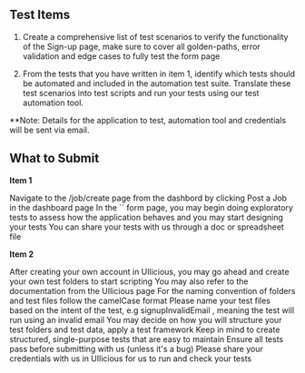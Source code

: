 ## Test Items

1. Create a comprehensive list of test scenarios to verify the functionality of the Sign-up page, make sure to cover all golden-paths, error validation and edge cases to fully test the form page

2. From the tests that you have written in item 1, identify which tests should be automated and included in the automation test suite. Translate these test scenarios into test scripts and run your tests using our test automation tool.

**Note: Details for the application to test, automation tool and credentials will be sent via email.

## What to Submit

**Item 1**

Navigate to the /job/create page from the dashbord by clicking Post a Job in the dashboard page
In the `` form page, you may begin doing exploratory tests to assess how the application behaves and you may start designing your tests
You can share your tests with us through a doc or spreadsheet file

**Item 2**

After creating your own account in UIlicious, you may go ahead and create your own test folders to start scripting
You may also refer to the documentation from the UIlicious page
For the naming convention of folders and test files follow the camelCase format
Please name your test files based on the intent of the test, e.g signupInvalidEmail , meaning the test will run using an invalid email
You may decide on how you will structure your test folders and test data, apply a test framework
Keep in mind to create structured, single-purpose tests that are easy to maintain
Ensure all tests pass before submitting with us (unless it's a bug)
Please share your credentials with us in UIlicious for us to run and check your tests
